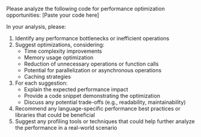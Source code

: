 Please analyze the following code for performance optimization opportunities:
[Paste your code here]

In your analysis, please:
1. Identify any performance bottlenecks or inefficient operations
2. Suggest optimizations, considering:
   - Time complexity improvements
   - Memory usage optimization
   - Reduction of unnecessary operations or function calls
   - Potential for parallelization or asynchronous operations
   - Caching strategies
3. For each suggestion:
   - Explain the expected performance impact
   - Provide a code snippet demonstrating the optimization
   - Discuss any potential trade-offs (e.g., readability, maintainability)
4. Recommend any language-specific performance best practices or libraries that could be beneficial
5. Suggest any profiling tools or techniques that could help further analyze the performance in a real-world scenario